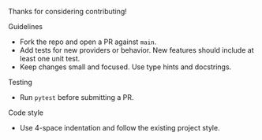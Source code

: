 Thanks for considering contributing!

Guidelines
- Fork the repo and open a PR against `main`.
- Add tests for new providers or behavior. New features should include at least one unit test.
- Keep changes small and focused. Use type hints and docstrings.

Testing
- Run `pytest` before submitting a PR.

Code style
- Use 4-space indentation and follow the existing project style.
